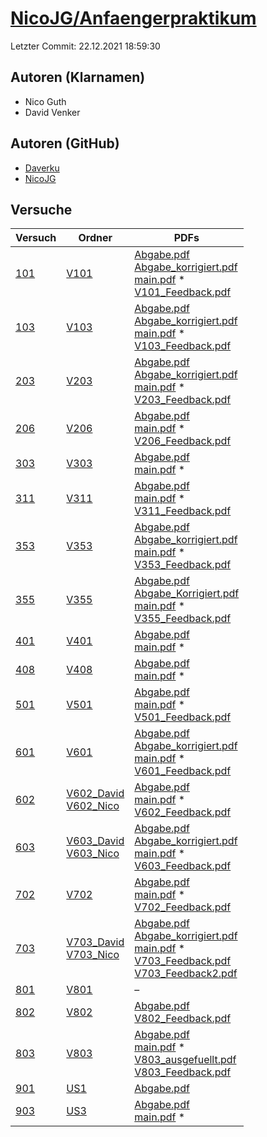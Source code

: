 # [NicoJG/Anfaengerpraktikum](https://github.com/NicoJG/Anfaengerpraktikum)

Letzter Commit: 22.12.2021 18:59:30

## Autoren (Klarnamen)
- Nico Guth
- David Venker

## Autoren (GitHub)
- [Daverku](https://github.com/Daverku)
- [NicoJG](https://github.com/NicoJG)

## Versuche

|        Versuch         |                                                                               Ordner                                                                                |                                                                                                                                                                                                                                                                                                                                                                                                  PDFs                                                                                                                                                                                                                                                                                                                                                                                                  |
|------------------------|---------------------------------------------------------------------------------------------------------------------------------------------------------------------|--------------------------------------------------------------------------------------------------------------------------------------------------------------------------------------------------------------------------------------------------------------------------------------------------------------------------------------------------------------------------------------------------------------------------------------------------------------------------------------------------------------------------------------------------------------------------------------------------------------------------------------------------------------------------------------------------------------------------------------------------------------------------------------------------------|
|[101](../../versuch/101)|[V101](https://github.com/NicoJG/Anfaengerpraktikum/tree/master/V101)                                                                                                |[Abgabe.pdf](https://docs.google.com/viewer?url=https://raw.githubusercontent.com/NicoJG/Anfaengerpraktikum/master/V101/Abgabe.pdf)<br/>[Abgabe_korrigiert.pdf](https://docs.google.com/viewer?url=https://raw.githubusercontent.com/NicoJG/Anfaengerpraktikum/master/V101/Abgabe_korrigiert.pdf)<br/>[main.pdf](https://docs.google.com/viewer?url=https://raw.githubusercontent.com/NicoWeio/awesome-ap-pdfs/main/NicoJG%E2%88%95Anfaengerpraktikum/101/main.pdf) \*<br/>[V101_Feedback.pdf](https://docs.google.com/viewer?url=https://raw.githubusercontent.com/NicoJG/Anfaengerpraktikum/master/V101/V101_Feedback.pdf)                                                                                                                                                                            |
|[103](../../versuch/103)|[V103](https://github.com/NicoJG/Anfaengerpraktikum/tree/master/V103)                                                                                                |[Abgabe.pdf](https://docs.google.com/viewer?url=https://raw.githubusercontent.com/NicoJG/Anfaengerpraktikum/master/V103/Abgabe.pdf)<br/>[Abgabe_korrigiert.pdf](https://docs.google.com/viewer?url=https://raw.githubusercontent.com/NicoJG/Anfaengerpraktikum/master/V103/Abgabe_korrigiert.pdf)<br/>[main.pdf](https://docs.google.com/viewer?url=https://raw.githubusercontent.com/NicoWeio/awesome-ap-pdfs/main/NicoJG%E2%88%95Anfaengerpraktikum/103/main.pdf) \*<br/>[V103_Feedback.pdf](https://docs.google.com/viewer?url=https://raw.githubusercontent.com/NicoJG/Anfaengerpraktikum/master/V103/V103_Feedback.pdf)                                                                                                                                                                            |
|[203](../../versuch/203)|[V203](https://github.com/NicoJG/Anfaengerpraktikum/tree/master/V203)                                                                                                |[Abgabe.pdf](https://docs.google.com/viewer?url=https://raw.githubusercontent.com/NicoJG/Anfaengerpraktikum/master/V203/Abgabe.pdf)<br/>[Abgabe_korrigiert.pdf](https://docs.google.com/viewer?url=https://raw.githubusercontent.com/NicoJG/Anfaengerpraktikum/master/V203/Abgabe_korrigiert.pdf)<br/>[main.pdf](https://docs.google.com/viewer?url=https://raw.githubusercontent.com/NicoWeio/awesome-ap-pdfs/main/NicoJG%E2%88%95Anfaengerpraktikum/203/main.pdf) \*<br/>[V203_Feedback.pdf](https://docs.google.com/viewer?url=https://raw.githubusercontent.com/NicoJG/Anfaengerpraktikum/master/V203/V203_Feedback.pdf)                                                                                                                                                                            |
|[206](../../versuch/206)|[V206](https://github.com/NicoJG/Anfaengerpraktikum/tree/master/V206)                                                                                                |[Abgabe.pdf](https://docs.google.com/viewer?url=https://raw.githubusercontent.com/NicoJG/Anfaengerpraktikum/master/V206/Abgabe.pdf)<br/>[main.pdf](https://docs.google.com/viewer?url=https://raw.githubusercontent.com/NicoWeio/awesome-ap-pdfs/main/NicoJG%E2%88%95Anfaengerpraktikum/206/main.pdf) \*<br/>[V206_Feedback.pdf](https://docs.google.com/viewer?url=https://raw.githubusercontent.com/NicoJG/Anfaengerpraktikum/master/V206/V206_Feedback.pdf)                                                                                                                                                                                                                                                                                                                                          |
|[303](../../versuch/303)|[V303](https://github.com/NicoJG/Anfaengerpraktikum/tree/master/V303)                                                                                                |[Abgabe.pdf](https://docs.google.com/viewer?url=https://raw.githubusercontent.com/NicoJG/Anfaengerpraktikum/master/V303/Abgabe.pdf)<br/>[main.pdf](https://docs.google.com/viewer?url=https://raw.githubusercontent.com/NicoWeio/awesome-ap-pdfs/main/NicoJG%E2%88%95Anfaengerpraktikum/303/main.pdf) \*                                                                                                                                                                                                                                                                                                                                                                                                                                                                                                |
|[311](../../versuch/311)|[V311](https://github.com/NicoJG/Anfaengerpraktikum/tree/master/V311)                                                                                                |[Abgabe.pdf](https://docs.google.com/viewer?url=https://raw.githubusercontent.com/NicoJG/Anfaengerpraktikum/master/V311/Abgabe.pdf)<br/>[main.pdf](https://docs.google.com/viewer?url=https://raw.githubusercontent.com/NicoWeio/awesome-ap-pdfs/main/NicoJG%E2%88%95Anfaengerpraktikum/311/main.pdf) \*<br/>[V311_Feedback.pdf](https://docs.google.com/viewer?url=https://raw.githubusercontent.com/NicoJG/Anfaengerpraktikum/master/V311/V311_Feedback.pdf)                                                                                                                                                                                                                                                                                                                                          |
|[353](../../versuch/353)|[V353](https://github.com/NicoJG/Anfaengerpraktikum/tree/master/V353)                                                                                                |[Abgabe.pdf](https://docs.google.com/viewer?url=https://raw.githubusercontent.com/NicoJG/Anfaengerpraktikum/master/V353/Abgabe.pdf)<br/>[Abgabe_korrigiert.pdf](https://docs.google.com/viewer?url=https://raw.githubusercontent.com/NicoJG/Anfaengerpraktikum/master/V353/Abgabe_korrigiert.pdf)<br/>[main.pdf](https://docs.google.com/viewer?url=https://raw.githubusercontent.com/NicoWeio/awesome-ap-pdfs/main/NicoJG%E2%88%95Anfaengerpraktikum/353/main.pdf) \*<br/>[V353_Feedback.pdf](https://docs.google.com/viewer?url=https://raw.githubusercontent.com/NicoJG/Anfaengerpraktikum/master/V353/V353_Feedback.pdf)                                                                                                                                                                            |
|[355](../../versuch/355)|[V355](https://github.com/NicoJG/Anfaengerpraktikum/tree/master/V355)                                                                                                |[Abgabe.pdf](https://docs.google.com/viewer?url=https://raw.githubusercontent.com/NicoJG/Anfaengerpraktikum/master/V355/Abgabe.pdf)<br/>[Abgabe_Korrigiert.pdf](https://docs.google.com/viewer?url=https://raw.githubusercontent.com/NicoJG/Anfaengerpraktikum/master/V355/Abgabe_Korrigiert.pdf)<br/>[main.pdf](https://docs.google.com/viewer?url=https://raw.githubusercontent.com/NicoWeio/awesome-ap-pdfs/main/NicoJG%E2%88%95Anfaengerpraktikum/355/main.pdf) \*<br/>[V355_Feedback.pdf](https://docs.google.com/viewer?url=https://raw.githubusercontent.com/NicoJG/Anfaengerpraktikum/master/V355/V355_Feedback.pdf)                                                                                                                                                                            |
|[401](../../versuch/401)|[V401](https://github.com/NicoJG/Anfaengerpraktikum/tree/master/V401)                                                                                                |[Abgabe.pdf](https://docs.google.com/viewer?url=https://raw.githubusercontent.com/NicoJG/Anfaengerpraktikum/master/V401/Abgabe.pdf)<br/>[main.pdf](https://docs.google.com/viewer?url=https://raw.githubusercontent.com/NicoWeio/awesome-ap-pdfs/main/NicoJG%E2%88%95Anfaengerpraktikum/401/main.pdf) \*                                                                                                                                                                                                                                                                                                                                                                                                                                                                                                |
|[408](../../versuch/408)|[V408](https://github.com/NicoJG/Anfaengerpraktikum/tree/master/V408)                                                                                                |[Abgabe.pdf](https://docs.google.com/viewer?url=https://raw.githubusercontent.com/NicoJG/Anfaengerpraktikum/master/V408/Abgabe.pdf)<br/>[main.pdf](https://docs.google.com/viewer?url=https://raw.githubusercontent.com/NicoWeio/awesome-ap-pdfs/main/NicoJG%E2%88%95Anfaengerpraktikum/408/main.pdf) \*                                                                                                                                                                                                                                                                                                                                                                                                                                                                                                |
|[501](../../versuch/501)|[V501](https://github.com/NicoJG/Anfaengerpraktikum/tree/master/V501)                                                                                                |[Abgabe.pdf](https://docs.google.com/viewer?url=https://raw.githubusercontent.com/NicoJG/Anfaengerpraktikum/master/V501/Abgabe.pdf)<br/>[main.pdf](https://docs.google.com/viewer?url=https://raw.githubusercontent.com/NicoWeio/awesome-ap-pdfs/main/NicoJG%E2%88%95Anfaengerpraktikum/501/main.pdf) \*<br/>[V501_Feedback.pdf](https://docs.google.com/viewer?url=https://raw.githubusercontent.com/NicoJG/Anfaengerpraktikum/master/V501/V501_Feedback.pdf)                                                                                                                                                                                                                                                                                                                                          |
|[601](../../versuch/601)|[V601](https://github.com/NicoJG/Anfaengerpraktikum/tree/master/V601)                                                                                                |[Abgabe.pdf](https://docs.google.com/viewer?url=https://raw.githubusercontent.com/NicoJG/Anfaengerpraktikum/master/V601/Abgabe.pdf)<br/>[Abgabe_korrigiert.pdf](https://docs.google.com/viewer?url=https://raw.githubusercontent.com/NicoJG/Anfaengerpraktikum/master/V601/Abgabe_korrigiert.pdf)<br/>[main.pdf](https://docs.google.com/viewer?url=https://raw.githubusercontent.com/NicoWeio/awesome-ap-pdfs/main/NicoJG%E2%88%95Anfaengerpraktikum/601/main.pdf) \*<br/>[V601_Feedback.pdf](https://docs.google.com/viewer?url=https://raw.githubusercontent.com/NicoJG/Anfaengerpraktikum/master/V601/V601_Feedback.pdf)                                                                                                                                                                            |
|[602](../../versuch/602)|[V602_David](https://github.com/NicoJG/Anfaengerpraktikum/tree/master/V602_David)<br/>[V602_Nico](https://github.com/NicoJG/Anfaengerpraktikum/tree/master/V602_Nico)|[Abgabe.pdf](https://docs.google.com/viewer?url=https://raw.githubusercontent.com/NicoJG/Anfaengerpraktikum/master/V602_Nico/Abgabe.pdf)<br/>[main.pdf](https://docs.google.com/viewer?url=https://raw.githubusercontent.com/NicoWeio/awesome-ap-pdfs/main/NicoJG%E2%88%95Anfaengerpraktikum/602/main.pdf) \*<br/>[V602_Feedback.pdf](https://docs.google.com/viewer?url=https://raw.githubusercontent.com/NicoJG/Anfaengerpraktikum/master/V602_Nico/V602_Feedback.pdf)                                                                                                                                                                                                                                                                                                                                |
|[603](../../versuch/603)|[V603_David](https://github.com/NicoJG/Anfaengerpraktikum/tree/master/V603_David)<br/>[V603_Nico](https://github.com/NicoJG/Anfaengerpraktikum/tree/master/V603_Nico)|[Abgabe.pdf](https://docs.google.com/viewer?url=https://raw.githubusercontent.com/NicoJG/Anfaengerpraktikum/master/V603_Nico/Abgabe.pdf)<br/>[Abgabe_korrigiert.pdf](https://docs.google.com/viewer?url=https://raw.githubusercontent.com/NicoJG/Anfaengerpraktikum/master/V603_Nico/Abgabe_korrigiert.pdf)<br/>[main.pdf](https://docs.google.com/viewer?url=https://raw.githubusercontent.com/NicoWeio/awesome-ap-pdfs/main/NicoJG%E2%88%95Anfaengerpraktikum/603/main.pdf) \*<br/>[V603_Feedback.pdf](https://docs.google.com/viewer?url=https://raw.githubusercontent.com/NicoJG/Anfaengerpraktikum/master/V603_Nico/V603_Feedback.pdf)                                                                                                                                                             |
|[702](../../versuch/702)|[V702](https://github.com/NicoJG/Anfaengerpraktikum/tree/master/V702)                                                                                                |[Abgabe.pdf](https://docs.google.com/viewer?url=https://raw.githubusercontent.com/NicoJG/Anfaengerpraktikum/master/V702/Abgabe.pdf)<br/>[main.pdf](https://docs.google.com/viewer?url=https://raw.githubusercontent.com/NicoWeio/awesome-ap-pdfs/main/NicoJG%E2%88%95Anfaengerpraktikum/702/main.pdf) \*<br/>[V702_Feedback.pdf](https://docs.google.com/viewer?url=https://raw.githubusercontent.com/NicoJG/Anfaengerpraktikum/master/V702/V702_Feedback.pdf)                                                                                                                                                                                                                                                                                                                                          |
|[703](../../versuch/703)|[V703_David](https://github.com/NicoJG/Anfaengerpraktikum/tree/master/V703_David)<br/>[V703_Nico](https://github.com/NicoJG/Anfaengerpraktikum/tree/master/V703_Nico)|[Abgabe.pdf](https://docs.google.com/viewer?url=https://raw.githubusercontent.com/NicoJG/Anfaengerpraktikum/master/V703_Nico/Abgabe.pdf)<br/>[Abgabe_korrigiert.pdf](https://docs.google.com/viewer?url=https://raw.githubusercontent.com/NicoJG/Anfaengerpraktikum/master/V703_Nico/Abgabe_korrigiert.pdf)<br/>[main.pdf](https://docs.google.com/viewer?url=https://raw.githubusercontent.com/NicoWeio/awesome-ap-pdfs/main/NicoJG%E2%88%95Anfaengerpraktikum/703/main.pdf) \*<br/>[V703_Feedback.pdf](https://docs.google.com/viewer?url=https://raw.githubusercontent.com/NicoJG/Anfaengerpraktikum/master/V703_Nico/V703_Feedback.pdf)<br/>[V703_Feedback2.pdf](https://docs.google.com/viewer?url=https://raw.githubusercontent.com/NicoJG/Anfaengerpraktikum/master/V703_Nico/V703_Feedback2.pdf)|
|[801](../../versuch/801)|[V801](https://github.com/NicoJG/Anfaengerpraktikum/tree/master/V801)                                                                                                |–                                                                                                                                                                                                                                                                                                                                                                                                                                                                                                                                                                                                                                                                                                                                                                                                       |
|[802](../../versuch/802)|[V802](https://github.com/NicoJG/Anfaengerpraktikum/tree/master/V802)                                                                                                |[Abgabe.pdf](https://docs.google.com/viewer?url=https://raw.githubusercontent.com/NicoJG/Anfaengerpraktikum/master/V802/Abgabe.pdf)<br/>[V802_Feedback.pdf](https://docs.google.com/viewer?url=https://raw.githubusercontent.com/NicoJG/Anfaengerpraktikum/master/V802/V802_Feedback.pdf)                                                                                                                                                                                                                                                                                                                                                                                                                                                                                                               |
|[803](../../versuch/803)|[V803](https://github.com/NicoJG/Anfaengerpraktikum/tree/master/V803)                                                                                                |[Abgabe.pdf](https://docs.google.com/viewer?url=https://raw.githubusercontent.com/NicoJG/Anfaengerpraktikum/master/V803/Abgabe.pdf)<br/>[main.pdf](https://docs.google.com/viewer?url=https://raw.githubusercontent.com/NicoWeio/awesome-ap-pdfs/main/NicoJG%E2%88%95Anfaengerpraktikum/803/main.pdf) \*<br/>[V803_ausgefuellt.pdf](https://docs.google.com/viewer?url=https://raw.githubusercontent.com/NicoJG/Anfaengerpraktikum/master/V803/V803_ausgefuellt.pdf)<br/>[V803_Feedback.pdf](https://docs.google.com/viewer?url=https://raw.githubusercontent.com/NicoJG/Anfaengerpraktikum/master/V803/V803_Feedback.pdf)                                                                                                                                                                              |
|[901](../../versuch/901)|[US1](https://github.com/NicoJG/Anfaengerpraktikum/tree/master/US1)                                                                                                  |[Abgabe.pdf](https://docs.google.com/viewer?url=https://raw.githubusercontent.com/NicoJG/Anfaengerpraktikum/master/US1/Abgabe.pdf)                                                                                                                                                                                                                                                                                                                                                                                                                                                                                                                                                                                                                                                                      |
|[903](../../versuch/903)|[US3](https://github.com/NicoJG/Anfaengerpraktikum/tree/master/US3)                                                                                                  |[Abgabe.pdf](https://docs.google.com/viewer?url=https://raw.githubusercontent.com/NicoJG/Anfaengerpraktikum/master/US3/Abgabe.pdf)<br/>[main.pdf](https://docs.google.com/viewer?url=https://raw.githubusercontent.com/NicoWeio/awesome-ap-pdfs/main/NicoJG%E2%88%95Anfaengerpraktikum/903/main.pdf) \*                                                                                                                                                                                                                                                                                                                                                                                                                                                                                                 |

